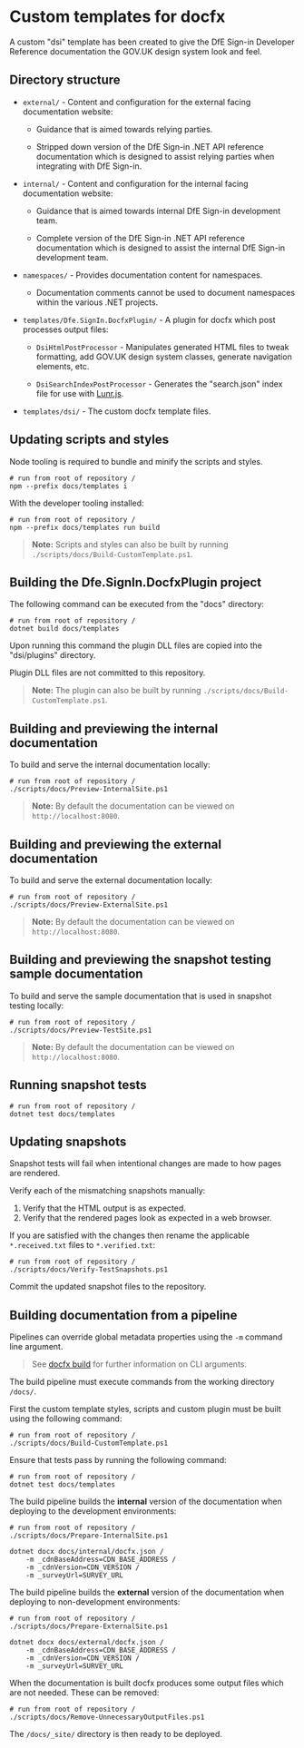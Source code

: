 # Custom templates for docfx

A custom "dsi" template has been created to give the DfE Sign-in Developer Reference documentation the GOV.UK design system look and feel.

## Directory structure

- `external/` - Content and configuration for the external facing documentation website:

  * Guidance that is aimed towards relying parties.

  * Stripped down version of the DfE Sign-in .NET API reference documentation which is designed to assist relying parties when integrating with DfE Sign-in.

- `internal/` - Content and configuration for the internal facing documentation website:

  * Guidance that is aimed towards internal DfE Sign-in development team.

  * Complete version of the DfE Sign-in .NET API reference documentation which is designed to assist the internal DfE Sign-in development team.

- `namespaces/` - Provides documentation content for namespaces.

  * Documentation comments cannot be used to document namespaces within the various .NET projects.

- `templates/Dfe.SignIn.DocfxPlugin/` - A plugin for docfx which post processes output files:

  * `DsiHtmlPostProcessor` - Manipulates generated HTML files to tweak formatting, add GOV.UK design system classes, generate navigation elements, etc.

  * `DsiSearchIndexPostProcessor` - Generates the "search.json" index file for use with [Lunr.js](https://lunrjs.com/).

- `templates/dsi/` - The custom docfx template files.

## Updating scripts and styles

Node tooling is required to bundle and minify the scripts and styles.

```pwsh
# run from root of repository /
npm --prefix docs/templates i
```

With the developer tooling installed:

```pwsh
# run from root of repository /
npm --prefix docs/templates run build
```

> **Note:** Scripts and styles can also be built by running `./scripts/docs/Build-CustomTemplate.ps1`.

## Building the Dfe.SignIn.DocfxPlugin project

The following command can be executed from the "docs" directory:

```pwsh
# run from root of repository /
dotnet build docs/templates
```

Upon running this command the plugin DLL files are copied into the "dsi/plugins" directory.

Plugin DLL files are not committed to this repository.

> **Note:** The plugin can also be built by running `./scripts/docs/Build-CustomTemplate.ps1`.

## Building and previewing the internal documentation

To build and serve the internal documentation locally:

```pwsh
# run from root of repository /
./scripts/docs/Preview-InternalSite.ps1
```

> **Note:** By default the documentation can be viewed on `http://localhost:8080`.

## Building and previewing the external documentation

To build and serve the external documentation locally:

```pwsh
# run from root of repository /
./scripts/docs/Preview-ExternalSite.ps1
```

> **Note:** By default the documentation can be viewed on `http://localhost:8080`.

## Building and previewing the snapshot testing sample documentation

To build and serve the sample documentation that is used in snapshot testing locally:

```pwsh
# run from root of repository /
./scripts/docs/Preview-TestSite.ps1
```

> **Note:** By default the documentation can be viewed on `http://localhost:8080`.

## Running snapshot tests

```pwsh
# run from root of repository /
dotnet test docs/templates
```

## Updating snapshots

Snapshot tests will fail when intentional changes are made to how pages are rendered.

Verify each of the mismatching snapshots manually:
1. Verify that the HTML output is as expected.
2. Verify that the rendered pages look as expected in a web browser.

If you are satisfied with the changes then rename the applicable `*.received.txt` files to `*.verified.txt`:

```pwsh
# run from root of repository /
./scripts/docs/Verify-TestSnapshots.ps1
```

Commit the updated snapshot files to the repository.

## Building documentation from a pipeline

Pipelines can override global metadata properties using the `-m` command line argument.

> See [docfx build](https://dotnet.github.io/docfx/reference/docfx-cli-reference/docfx-build.html) for further information on CLI arguments.

The build pipeline must execute commands from the working directory `/docs/`.

First the custom template styles, scripts and custom plugin must be built using the following command:

```pwsh
# run from root of repository /
./scripts/docs/Build-CustomTemplate.ps1
```

Ensure that tests pass by running the following command:

```pwsh
# run from root of repository /
dotnet test docs/templates
```

The build pipeline builds the **internal** version of the documentation when deploying to the development environments:

```pwsh
# run from root of repository /
./scripts/docs/Prepare-InternalSite.ps1

dotnet docx docs/internal/docfx.json /
    -m _cdnBaseAddress=CDN_BASE_ADDRESS /
    -m _cdnVersion=CDN_VERSION /
    -m _surveyUrl=SURVEY_URL
```

The build pipeline builds the **external** version of the documentation when deploying to non-development environments:

```pwsh
# run from root of repository /
./scripts/docs/Prepare-ExternalSite.ps1

dotnet docx docs/external/docfx.json /
    -m _cdnBaseAddress=CDN_BASE_ADDRESS /
    -m _cdnVersion=CDN_VERSION /
    -m _surveyUrl=SURVEY_URL
```

When the documentation is built docfx produces some output files which are not needed. These can be removed:

```pwsh
# run from root of repository /
./scripts/docs/Remove-UnnecessaryOutputFiles.ps1
```

The `/docs/_site/` directory is then ready to be deployed.
